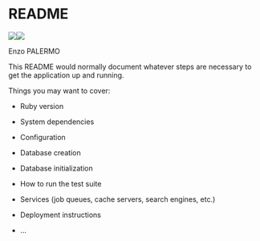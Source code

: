 # README
<a href="https://codeclimate.com/github/EnzoP26/backend/maintainability"><img src="https://api.codeclimate.com/v1/badges/c73c6cffa4f580201b8f/maintainability" /></a><a href="https://codeclimate.com/github/EnzoP26/backend/test_coverage"><img src="https://api.codeclimate.com/v1/badges/c73c6cffa4f580201b8f/test_coverage" /></a>


Enzo PALERMO

This README would normally document whatever steps are necessary to get the
application up and running.

Things you may want to cover:

* Ruby version

* System dependencies

* Configuration

* Database creation

* Database initialization

* How to run the test suite

* Services (job queues, cache servers, search engines, etc.)

* Deployment instructions

* ...

